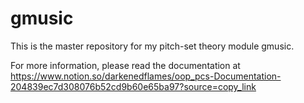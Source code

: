 # gmusic
This is the master repository for my pitch-set theory module gmusic.

For more information, please read the documentation at https://www.notion.so/darkenedflames/oop_pcs-Documentation-204839ec7d308076b52cd9b60e65ba97?source=copy_link 
